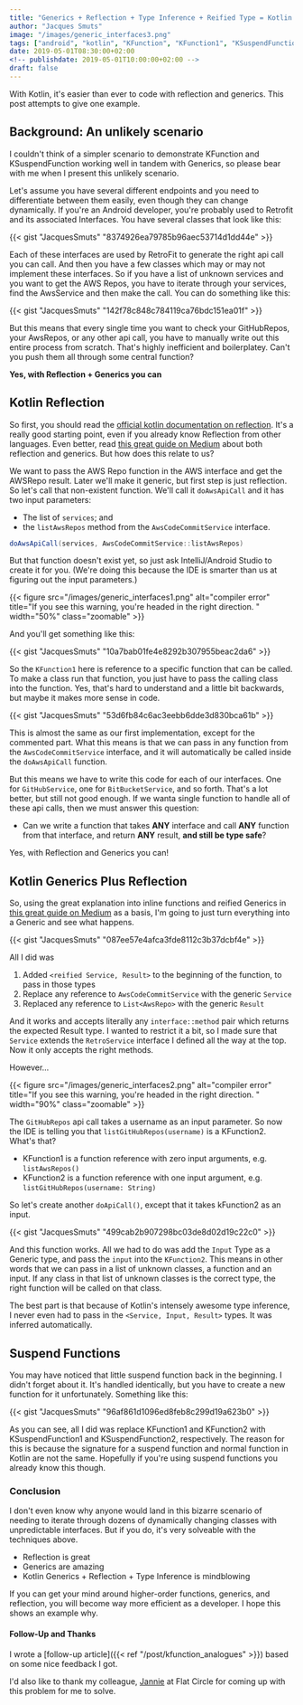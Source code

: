 ```yaml
---
title: "Generics + Reflection + Type Inference + Reified Type = Kotlin Magic"
author: "Jacques Smuts"
image: "/images/generic_interfaces3.png"
tags: ["android", "kotlin", "KFunction", "KFunction1", "KSuspendFunction", "KSuspendFunction1"]
date: 2019-05-01T08:30:00+02:00
<!-- publishdate: 2019-05-01T10:00:00+02:00 -->
draft: false
---
```


With Kotlin, it's easier than ever to code with reflection and generics. This post attempts to give one example.

<!--more-->

## Background: An unlikely scenario

I couldn't think of a simpler scenario to demonstrate KFunction and KSuspendFunction working well in tandem with Generics, so please bear with me when I present this unlikely scenario. 

Let's assume you have several different endpoints and you need to differentiate between them easily, even though they can change dynamically. If you're an Android developer, you're probably used to Retrofit and its associated Interfaces. You have several classes that look like this:

{{< gist "JacquesSmuts" "8374926ea79785b96aec53714d1dd44e" >}}

Each of these interfaces are used by RetroFit to generate the right api call you can call. And then you have a few classes which may or may not implement these interfaces. So if you have a list of unknown services and you want to get the AWS Repos, you have to iterate through your services, find the AwsService and then make the call. You can do something like this:

{{< gist "JacquesSmuts" "142f78c848c784119ca76bdc151ea01f" >}}

But this means that every single time you want to check your GitHubRepos, your AwsRepos, or any other api call, you have to manually write out this entire process from scratch. That's highly inefficient and boilerplatey. Can't you push them all through some central function?

**Yes, with Reflection + Generics you can**

## Kotlin Reflection

So first, you should read the [official kotlin documentation on reflection](https://kotlinlang.org/docs/tutorials/kotlin-for-py/member-references-and-reflection.html). It's a really good starting point, even if you already know Reflection from other languages. Even better, read [this great guide on Medium](https://medium.com/kotlin-thursdays/introduction-to-kotlin-generics-reified-generic-parameters-7643f53ba513) about both reflection and generics. But how does this relate to us?

We want to pass the AWS Repo function in the AWS interface and get the AWSRepo result. Later we'll make it generic, but first step is just reflection. So let's call that non-existent function. We'll call it `doAwsApiCall` and it has two input parameters: 

- The list of `services`; and 
- the `listAwsRepos` method from the `AwsCodeCommitService` interface.

```java
doAwsApiCall(services, AwsCodeCommitService::listAwsRepos)
```

But that function doesn't exist yet, so just ask IntelliJ/Android Studio to create it for you. (We're doing this because the IDE is smarter than us at figuring out the input parameters.)

{{< figure src="/images/generic_interfaces1.png" alt="compiler error" title="If you see this warning, you're headed in the right direction. " width="50%"  class="zoomable" >}}

And you'll get something like this:

{{< gist "JacquesSmuts" "10a7bab01fe4e8292b307955beac2da6" >}}

So the `KFunction1` here is reference to a specific function that can be called. To make a class run that function, you just have to pass the calling class into the function. Yes, that's hard to understand and a little bit backwards, but maybe it makes more sense in code.

{{< gist "JacquesSmuts" "53d6fb84c6ac3eebb6dde3d830bca61b" >}}

This is almost the same as our first implementation, except for the commented part. What this means is that we can pass in any function from the `AwsCodeCommitService` interface, and it will automatically be called inside the `doAwsApiCall` function.

But this means we have to write this code for each of our interfaces. One for `GitHubService`, one for `BitBucketService`, and so forth. That's a lot better, but still not good enough. If we wanta single function to handle all of these api calls, then we must answer this question:

- Can we write a function that takes **ANY** interface and call **ANY** function from that interface, and return **ANY** result, **and still be type safe**?

Yes, with Reflection and Generics you can!

## Kotlin Generics Plus Reflection

So, using the great explanation into inline functions and reified Generics in [this great guide on Medium](https://medium.com/kotlin-thursdays/introduction-to-kotlin-generics-reified-generic-parameters-7643f53ba513) as a basis, I'm going to just turn everything into a Generic and see what happens.

{{< gist "JacquesSmuts" "087ee57e4afca3fde8112c3b37dcbf4e" >}}

All I did was 

1. Added `<reified Service, Result>` to the beginning of the function, to pass in those types
2. Replace any reference to `AwsCodeCommitService` with the generic `Service`
3. Replaced any reference to `List<AwsRepo>` with the generic `Result`

And it works and accepts literally any `interface::method` pair which returns the expected Result type. I wanted to restrict it a bit, so I made sure that `Service` extends the `RetroService` interface I defined all the way at the top. Now it only accepts the right methods.

However...

{{< figure src="/images/generic_interfaces2.png" alt="compiler error" title="If you see this warning, you're headed in the right direction. " width="90%"  class="zoomable" >}}

The `GitHubRepos` api call takes a username as an input parameter. So now the IDE is telling you that `listGitHubRepos(username)` is a KFunction2. What's that? 

- KFunction1 is a function reference with zero input arguments, e.g. `listAwsRepos()`
- KFunction2 is a function reference with one input argument, e.g. `listGitHubRepos(username: String)`

So let's create another `doApiCall()`, except that it takes kFunction2 as an input.

{{< gist "JacquesSmuts" "499cab2b907298bc03de8d02d19c22c0" >}}

And this function works. All we had to do was add the `Input` Type as a Generic type, and pass the `input` into the `KFunction2`. This means in other words that we can pass in a list of unknown classes, a function and an input. If any class in that list of unknown classes is the correct type, the right function will be called on that class. 

The best part is that because of Kotlin's intensely awesome type inference, I never even had to pass in the `<Service, Input, Result>` types. It was inferred automatically.


## Suspend Functions

You may have noticed that little suspend function back in the beginning. I didn't forget about it. It's handled identically, but you have to create a new function for it unfortunately. Something like this:

{{< gist "JacquesSmuts" "96af861d1096ed8feb8c299d19a623b0" >}}

As you can see, all I did was replace KFunction1 and KFunction2 with KSuspendFunction1 and KSuspendFunction2, respectively. The reason for this is because the signature for a suspend function and normal function in Kotlin are not the same. Hopefully if you're using suspend functions you already know this though.

### Conclusion

I don't even know why anyone would land in this bizarre scenario of needing to iterate through dozens of dynamically changing classes with unpredictable interfaces. But if you do, it's very solveable with the techniques above.

- Reflection is great
- Generics are amazing
- Kotlin Generics + Reflection + Type Inference is mindblowing

If you can get your mind around higher-order functions, generics, and reflection, you will become way more efficient as a developer. I hope this shows an example why.


#### Follow-Up and Thanks

I wrote a [follow-up article]({{< ref "/post/kfunction_analogues" >}}) based on some nice feedback I got.

I'd also like to thank my colleague, [Jannie](https://twitter.com/pantsula) at Flat Circle for coming up with this problem for me to solve.
